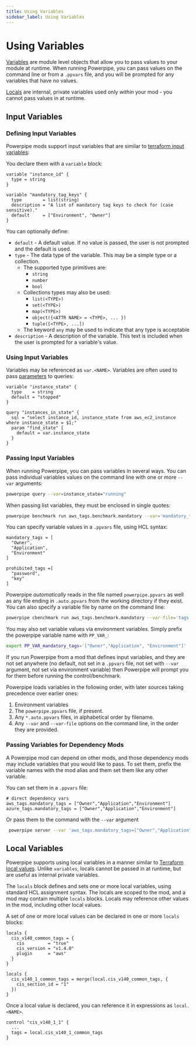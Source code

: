 ```yaml
---
title: Using Variables
sidebar_label: Using Variables
---
```


# Using Variables

[Variables](/docs/powerpipe-hcl/variable) are module level objects that allow you to pass values to your module at runtime.  When running Powerpipe, you can pass values on the command line or from a `.ppvars` file, and you will be prompted for any variables that have no values.

[Locals](/docs/powerpipe-hcl/locals) are internal, private variables used only *within* your mod - you cannot pass values in at runtime.

##  Input Variables

### Defining Input Variables
Powerpipe mods support input variables that are similar to [terraform input variables](https://www.terraform.io/docs/language/values/variables.html):

You declare them with a `variable` block:
```hcl
variable "instance_id" {
  type = string
}

variable "mandatory_tag_keys" {
  type        = list(string)
  description = "A list of mandatory tag keys to check for (case sensitive)."
  default     = ["Environment", "Owner"]
}

```


You can optionally define:
- `default` - A default value.  If no value is passed, the user is not prompted and the default is used.
- `type` - The data type of the variable.  This may be a simple type or a collection.
  - The supported type primitives are:
    - `string`
    - `number`
    - `bool`
  - Collections types may also be used:
    - `list(<TYPE>)`
    - `set(<TYPE>)`
    - `map(<TYPE>)`
    - `object({<ATTR NAME> = <TYPE>, ... })`
    - `tuple([<TYPE>, ...])`
  - The keyword `any` may be used to indicate that any type is acceptable 
- `description` - A description of the variable.  This text is included when the user is prompted for a variable's value.


### Using Input Variables
Variables may be referenced as `var.<NAME>`.  Variables are often used to pass [parameters](mods/param-query) to queries:

```hcl
variable "instance_state" {
  type    = string
  default = "stopped" 
}

query "instances_in_state" {
  sql = "select instance_id, instance_state from aws_ec2_instance where instance_state = $1;" 
  param "find_state" {
    default = var.instance_state
  } 
}
```

### Passing Input Variables
When running Powerpipe, you can pass variables in several ways.  You can pass individual variables values on the command line with one or more `--var` arguments:

```bash
powerpipe query --var=instance_state="running"
```

When passing list variables, they must be enclosed in single quotes:

```bash
powerpipe benchmark run aws_tags.benchmark.mandatory --var='mandatory_tags=["Owner","Application","Environment"]' --var='prohibited_tags=["password","key"]'
```

You can specify variable values in a `.ppvars` file, using HCL syntax:
```hcl
mandatory_tags = [
  "Owner",
  "Application", 
  "Environment"
] 

prohibited_tags =[ 
  "password",
  "key"
]
```

Powerpipe *automatically* reads in the file named `powerpipe.ppvars` as well as any file ending in `.auto.ppvars` from the working directory if they exist.  You can also specify a variable file by name on the command line:
```bash
powerpipe cbenchmark run aws_tags.benchmark.mandatory --var-file='tags.ppvars'
```

You may also set variable values via environment variables.  Simply prefix the powerpipe variable name with `PP_VAR_`:

```bash
export PP_VAR_mandatory_tags='["Owner","Application", "Environment"]' 
```

If you run Powerpipe from a mod that defines input variables, and they are not set anywhere (no default, not set in a `.ppvars` file, not set with `--var` argument, not set via environment variable) then Powerpipe will prompt you for them before running the control/benchmark.

Powerpipe loads variables in the following order, with later sources taking precedence over earlier ones:
1. Environment variables
1. The `powerpipe.ppvars` file, if present.
1. Any `*.auto.ppvars` files, in alphabetical order by filename.
1. Any `--var` and `--var-file` options on the command line, in the order they are provided.


### Passing Variables for Dependency Mods

A Powerpipe mod can depend on other mods, and those dependency mods may include variables that you would like to pass.  To set them, prefix the variable names with the mod alias and them set them like any other variable.

You can set them in a `.ppvars` file:
```hcl
# direct dependency vars
aws_tags.mandatory_tags = ["Owner","Application","Environment"]
azure_tags.mandatory_tags = ["Owner","Application","Environment"]
```

Or pass them to the command with the `--var` argument
```bash
 powerpipe server --var 'aws_tags.mandatory_tags=["Owner","Application","Environment"]'  --var 'azure_tags.mandatory_tags=["Owner","Application","Environment"]' --var 'gcp_labels.mandatory_labels=["Owner","Application","Environment"]'
 ```

##  Local Variables
Powerpipe supports using local variables in a manner similar to [Terraform local values](https://www.terraform.io/docs/language/values/locals.html).  Unlike `variables`, locals cannot be passed in at runtime, but are useful as internal private variables.

The `locals` block defines and sets one or more local variables, using standard HCL assignment syntax.  The locals are scoped to the mod, and a mod may contain multiple `locals` blocks.  Locals may reference other values in the mod, including other local values.

A set of one or more local values can be declared in one or more `locals` blocks:
```hcl
locals {
  cis_v140_common_tags = {
    cis         = "true"
    cis_version = "v1.4.0"
    plugin      = "aws"
  }
}

locals {
  cis_v140_1_common_tags = merge(local.cis_v140_common_tags, {
    cis_section_id = "1"
  })
}
```

Once a local value is declared, you can reference it in expressions as `local.<NAME>`.
```hcl
control "cis_v140_1_1" {
  ...
  tags = local.cis_v140_1_common_tags
}
```

